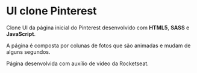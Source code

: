 # UI clone Pinterest

Clone UI da página inicial do Pinterest desenvolvido com **HTML5**, **SASS** e **JavaScript**.

A página é composta por colunas de fotos que são animadas e mudam de alguns segundos.

 Página desenvolvida com auxílio de video da Rocketseat.
